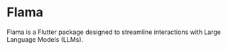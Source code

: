 # Flama

Flama is a Flutter package designed to streamline interactions with Large Language Models (LLMs).